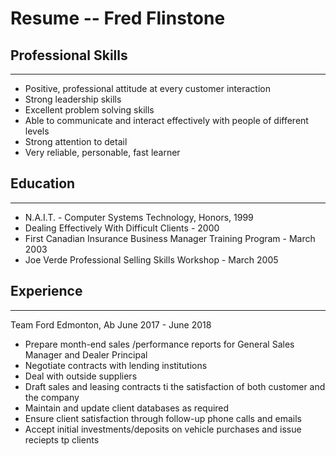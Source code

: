 # Resume -- Fred Flinstone

## Professional Skills
---

- Positive, professional attitude at every customer interaction
- Strong leadership skills
- Excellent problem solving skills
- Able to communicate and interact effectively with people of different levels
- Strong attention to detail
- Very reliable, personable, fast learner

## Education
---

- N.A.I.T. - Computer Systems Technology, Honors, 1999
- Dealing Effectively With Difficult Clients - 2000
- First Canadian Insurance Business Manager Training Program - March 2003
- Joe Verde Professional Selling Skills Workshop - March 2005
 

 ## Experience
---
Team Ford                Edmonton, Ab         June 2017 - June 2018 
- Prepare month-end sales /performance reports for General Sales Manager and Dealer Principal
- Negotiate contracts with lending institutions
- Deal with outside suppliers
- Draft sales and leasing contracts ti the satisfaction of both customer and the company
- Maintain and update client databases as required
 - Ensure client satisfaction through follow-up phone calls and emails
 - Accept initial investments/deposits on vehicle purchases and issue reciepts tp clients


